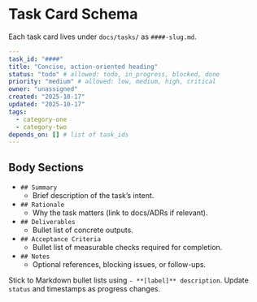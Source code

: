 # Task Card Schema

Each task card lives under `docs/tasks/` as `####-slug.md`.

```yaml
---
task_id: "####"
title: "Concise, action-oriented heading"
status: "todo" # allowed: todo, in_progress, blocked, done
priority: "medium" # allowed: low, medium, high, critical
owner: "unassigned"
created: "2025-10-17"
updated: "2025-10-17"
tags:
  - category-one
  - category-two
depends_on: [] # list of task_ids
---
```

## Body Sections

- `## Summary`
  - Brief description of the task’s intent.
- `## Rationale`
  - Why the task matters (link to docs/ADRs if relevant).
- `## Deliverables`
  - Bullet list of concrete outputs.
- `## Acceptance Criteria`
  - Bullet list of measurable checks required for completion.
- `## Notes`
  - Optional references, blocking issues, or follow-ups.

Stick to Markdown bullet lists using `- **[label]** description`.
Update `status` and timestamps as progress changes.

